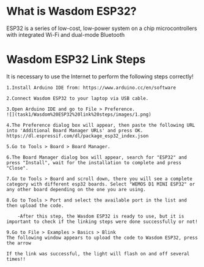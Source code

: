 # What is Wasdom ESP32?
ESP32 is a series of low-cost, low-power system on a chip microcontrollers with integrated Wi-Fi and dual-mode Bluetooth

# Wasdom ESP32 Link Steps

It is necessary to use the Internet to perform the following steps correctly!

    1.Install Arduino IDE from: https://www.arduino.cc/en/software

    2.Connect Wasdom ESP32 to your laptop via USB cable.

    3.Open Arduino IDE and go to File > Preference.
    ![](task1/Wasdom%20ESP32%20link%20steps/images/1.png)

    4.The Preference dialog box will appear, then paste the following URL into 'Additional Board Manager URLs' and press OK. 
    https://dl.espressif.com/dl/package_esp32_index.json

    5.Go to Tools > Board > Board Manager.

    6.The Board Manager dialog box will appear, search for "ESP32" and press "Install", wait for the installation to complete and press "Close".

    7.Go to Tools > Board and scroll down, there you will see a complete category with different esp32 boards. Select "WEMOS D1 MINI ESP32" or any other board depending on the one you are using. 

    8.Go to Tools > Port and select the available port in the list and then upload the code. 
    
        -After this step, the Wasdom ESP32 is ready to use, but it is important to check if the linking steps were done successfully or not!

    9.Go to File > Examples > Basics > Blink
    The following window appears to upload the code to Wasdom ESP32, press the arrow

    If the link was successful, the light will flash on and off several times!!
